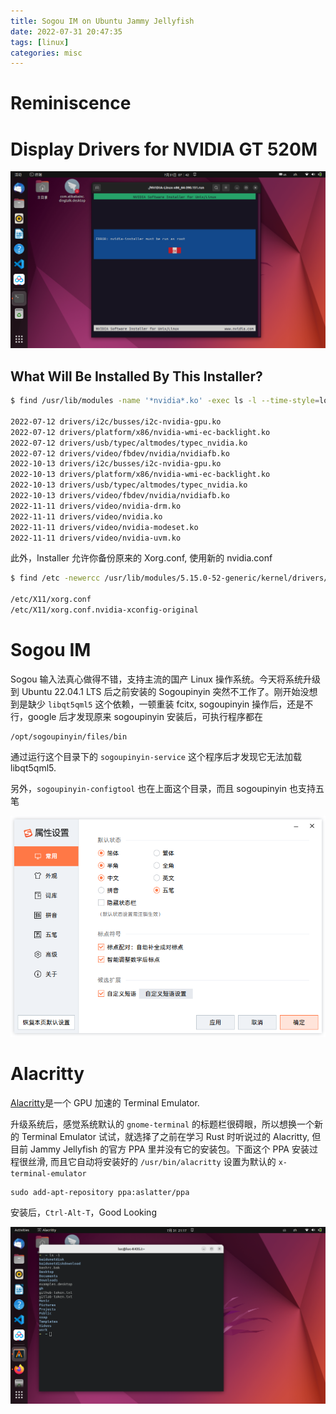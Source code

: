 ```yaml
---
title: Sogou IM on Ubuntu Jammy Jellyfish
date: 2022-07-31 20:47:35
tags: [linux]
categories: misc
---
```


# Reminiscence

<!--more-->

# Display Drivers for NVIDIA GT 520M

![Before NVIDIA Display Driver Installed](/images/upgrade-ubuntu/before-install-driver.png)

## What Will Be Installed By This Installer?

```bash
$ find /usr/lib/modules -name '*nvidia*.ko' -exec ls -l --time-style=long-iso {} \;| awk '{print $(NF-2), substr($NF, 43)}' | sort

2022-07-12 drivers/i2c/busses/i2c-nvidia-gpu.ko
2022-07-12 drivers/platform/x86/nvidia-wmi-ec-backlight.ko
2022-07-12 drivers/usb/typec/altmodes/typec_nvidia.ko
2022-07-12 drivers/video/fbdev/nvidia/nvidiafb.ko
2022-10-13 drivers/i2c/busses/i2c-nvidia-gpu.ko
2022-10-13 drivers/platform/x86/nvidia-wmi-ec-backlight.ko
2022-10-13 drivers/usb/typec/altmodes/typec_nvidia.ko
2022-10-13 drivers/video/fbdev/nvidia/nvidiafb.ko
2022-11-11 drivers/video/nvidia-drm.ko
2022-11-11 drivers/video/nvidia.ko
2022-11-11 drivers/video/nvidia-modeset.ko
2022-11-11 drivers/video/nvidia-uvm.ko
```

此外，Installer 允许你备份原来的 Xorg.conf, 使用新的 nvidia.conf

```bash
$ find /etc -newercc /usr/lib/modules/5.15.0-52-generic/kernel/drivers/video/nvidia.ko

/etc/X11/xorg.conf
/etc/X11/xorg.conf.nvidia-xconfig-original
```

# Sogou IM

Sogou 输入法真心做得不错，支持主流的国产 Linux 操作系统。今天将系统升级到 Ubuntu 22.04.1 LTS 后之前安装的 Sogoupinyin 突然不工作了。刚开始没想到是缺少 `libqt5qml5` 这个依赖，一顿重装 fcitx, sogoupinyin 操作后，还是不行，google 后才发现原来 sogoupinyin 安装后，可执行程序都在

```
/opt/sogoupinyin/files/bin
```

通过运行这个目录下的 `sogoupinyin-service` 这个程序后才发现它无法加载 libqt5qml5.

另外，`sogoupinyin-configtool` 也在上面这个目录，而且 sogoupinyin 也支持五笔

![sogoupinyin config interface](/images/upgrade-ubuntu/sogoupinyin-configtool.png)

# Alacritty

[Alacritty](https://github.com/alacritty/alacritty)是一个 GPU 加速的 Terminal Emulator.

升级系统后，感觉系统默认的 `gnome-terminal` 的标题栏很碍眼，所以想换一个新的 Terminal Emulator 试试，就选择了之前在学习 Rust 时听说过的 Alacritty, 但目前 Jammy Jellyfish 的官方 PPA 里并没有它的安装包。下面这个 PPA 安装过程很丝滑, 而且它自动将安装好的 `/usr/bin/alacritty` 设置为默认的 `x-terminal-emulator`

```
sudo add-apt-repository ppa:aslatter/ppa
```

安装后，`Ctrl-Alt-T`，Good Looking

![Alacritty](/images/upgrade-ubuntu/alacritty-first-sight.png)
